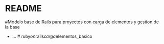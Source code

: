 # README

#Modelo base de Rails para proyectos con carga de elementos y gestion de la base



* ...
#   r u b y _ o n _ r a i l s _ c a r g a _ e l e m e n t o s _ b a s i c o 
 
 